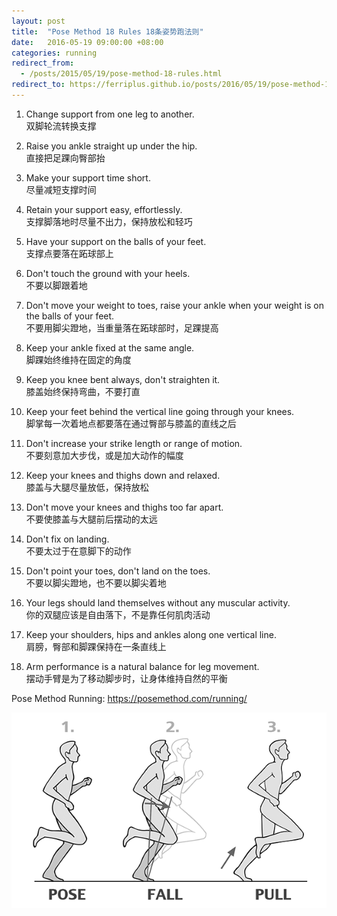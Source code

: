 ```yaml
---
layout: post
title:  "Pose Method 18 Rules 18条姿势跑法则"
date:   2016-05-19 09:00:00 +08:00
categories: running
redirect_from:
  - /posts/2015/05/19/pose-method-18-rules.html
redirect_to: https://ferriplus.github.io/posts/2016/05/19/pose-method-18-rules.html
---
```

1.  Change support from one leg to another.  
    双脚轮流转换支撑

2.  Raise you ankle straight up under the hip.  
    直接把足踝向臀部抬

3.  Make your support time short.  
    尽量减短支撑时间

4.  Retain your support easy, effortlessly.  
    支撑脚落地时尽量不出力，保持放松和轻巧

5.  Have your support on the balls of your feet.  
    支撑点要落在跖球部上

6.  Don't touch the ground with your heels.  
    不要以脚跟着地

7.  Don't move your weight to toes, raise your ankle when your weight is on the balls of your feet.  
    不要用脚尖蹬地，当重量落在跖球部时，足踝提高

8.  Keep your ankle fixed at the same angle.  
    脚踝始终维持在固定的角度

9.  Keep you knee bent always, don't straighten it.  
    膝盖始终保持弯曲，不要打直

10.  Keep your feet behind the vertical line going through your knees.  
    脚掌每一次着地点都要落在通过臀部与膝盖的直线之后

11.  Don't increase your strike length or range of motion.  
    不要刻意加大步伐，或是加大动作的幅度

12.  Keep your knees and thighs down and relaxed.  
    膝盖与大腿尽量放低，保持放松

13.  Don't move your knees and thighs too far apart.  
    不要使膝盖与大腿前后摆动的太远

14.  Don't fix on landing.  
    不要太过于在意脚下的动作

15.  Don't point your toes, don't land on the toes.  
    不要以脚尖蹬地，也不要以脚尖着地

16.  Your legs should land themselves without any muscular activity.  
    你的双腿应该是自由落下，不是靠任何肌肉活动

17.  Keep your shoulders, hips and ankles along one vertical line.  
    肩膀，臀部和脚踝保持在一条直线上

18.  Arm performance is a natural balance for leg movement.  
    摆动手臂是为了移动脚步时，让身体维持自然的平衡

Pose Method Running: <https://posemethod.com/running/>

![pose-fall-pull](/assets/pose-fall-pull.gif)

